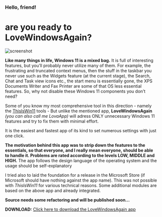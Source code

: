 
### Hello, friend!
# are you ready to LoveWindowsAgain?

![screenshot](https://github.com/builtbybel/LoveWindowsAgain/blob/main/assets/lwa.png)


 
**Like many things in life, Windows 11 is a mixed bag.** It is full of interesting features, but you’ll probably never utilize many of them. For example, the frustrating and truncated context menus, then the stuff in the taskbar you never use such as the Widgets feature (at the current stage), the Search, Chat and Task view icons etc., the start menu is essentially gone, the XPS Documents Writer and Fax Printer are some of that OS less essential features. So, why not disable these Windows 11 components you don’t need? 

Some of you know my most comprehensive tool in this direction - namely the [ThisIsWin11](https://github.com/builtbybel/ThisIsWin11) tools - But unlike the mentioned app, **LoveWindowsAgain** _(you can also call me LovaApp)_ will adress ONLY unnecessary Windows 11 features and try to fix them with minimal effort. 

It is the easiest and fastest app of its kind to set numerous settings with just one click. 

**The motivation behind this app was to strip down the features to the essentials, so that everyone, and I really mean everyone, should be able to handle it. Problems are rated according to the levels LOW, MIDDLE and HIGH.** The app follows the design language of the operating system and the usage should be self-explanatory

I tried also to laid the foundation for a release in the Microsoft Store (if Microsoft should have nothing against the app name). 
This was not possible with _ThisIsWin11_ for various technical reasons. Some additional modules are based on the above app and already integrated.

**Source needs some refactoring and will be published soon...**

**DOWNLOAD:** [Click here to download the LoveWindowsAgain app](https://github.com/builtbybel/LoveWindowsAgain/releases)
